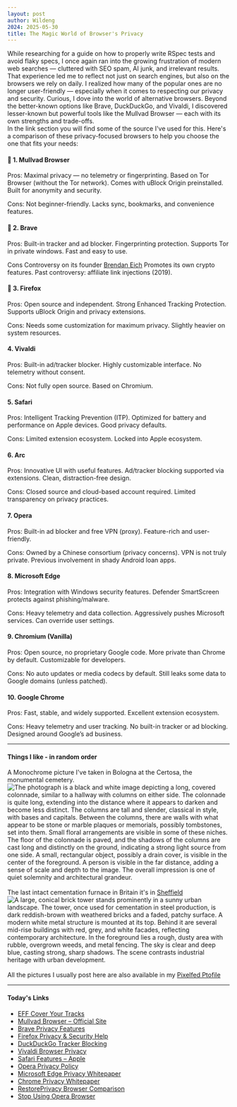 ```yaml
---
layout: post
author: Wildeng
2024: 2025-05-30
title: The Magic World of Browser's Privacy
---
```


While researching for a guide on how to properly write RSpec tests and avoid flaky specs, I once again ran into the growing frustration of modern web searches — cluttered with SEO spam, AI junk, and irrelevant results.
That experience led me to reflect not just on search engines, but also on the browsers we rely on daily. I realized how many of the popular ones are no longer user-friendly — especially when it comes to respecting our privacy and security.
Curious, I dove into the world of alternative browsers. Beyond the better-known options like Brave, DuckDuckGo, and Vivaldi, I discovered lesser-known but powerful tools like the Mullvad Browser — each with its own strengths and trade-offs.  
In the link section you will find some of the source I've used for this.
Here's a comparison of these privacy-focused browsers to help you choose the one that fits your needs:

#### 🥇 1. Mullvad Browser  ####
Pros:
Maximal privacy — no telemetry or fingerprinting.
Based on Tor Browser (without the Tor network).
Comes with uBlock Origin preinstalled.
Built for anonymity and security.  

Cons:
Not beginner-friendly.
Lacks sync, bookmarks, and convenience features.

#### 🥈 2. Brave ####
Pros:
Built-in tracker and ad blocker.
Fingerprinting protection.
Supports Tor in private windows.
Fast and easy to use.

Cons
Controversy on its founder [Brendan Eich](https://www.spacebar.news/stop-using-brave-browser/)
Promotes its own crypto features.
Past controversy: affiliate link injections (2019).

#### 🥉 3. Firefox ####
Pros:
Open source and independent.
Strong Enhanced Tracking Protection.
Supports uBlock Origin and privacy extensions.

Cons:
Needs some customization for maximum privacy.
Slightly heavier on system resources.

#### 4. Vivaldi ####
Pros:
Built-in ad/tracker blocker.
Highly customizable interface.
No telemetry without consent.

Cons:
Not fully open source.
Based on Chromium.

#### 5. Safari ####
Pros:
Intelligent Tracking Prevention (ITP).
Optimized for battery and performance on Apple devices.
Good privacy defaults.

Cons:
Limited extension ecosystem.
Locked into Apple ecosystem.

#### 6. Arc ####
Pros:
Innovative UI with useful features.
Ad/tracker blocking supported via extensions.
Clean, distraction-free design.

Cons:
Closed source and cloud-based account required.
Limited transparency on privacy practices.


#### 7. Opera ####
Pros:
Built-in ad blocker and free VPN (proxy).
Feature-rich and user-friendly.

Cons:
Owned by a Chinese consortium (privacy concerns).
VPN is not truly private.
Previous involvement in shady Android loan apps.

#### 8. Microsoft Edge ####
Pros:
Integration with Windows security features.
Defender SmartScreen protects against phishing/malware.

Cons:
Heavy telemetry and data collection.
Aggressively pushes Microsoft services.
Can override user settings.

#### 9. Chromium (Vanilla) ####
Pros:
Open source, no proprietary Google code.
More private than Chrome by default.
Customizable for developers.

Cons:
No auto updates or media codecs by default.
Still leaks some data to Google domains (unless patched).

#### 10. Google Chrome ####
Pros:
Fast, stable, and widely supported.
Excellent extension ecosystem.

Cons:
Heavy telemetry and user tracking.
No built-in tracker or ad blocking.
Designed around Google’s ad business.


---

#### Things I like - in random order ####

A Monochrome picture I've taken in Bologna at the Certosa, the monumental cemetery.
<br/>
<img src="https://pxscdn.com/public/m/_v2/424813098022428933/208209554-471e9e/FalbuZnVHjH2/eV059QJNaIZqLcrb5tZZUEwUNA0cqyQsXU36gnoJ.jpg" loading="lazy" alt="The photograph is a black and white image depicting a long, covered colonnade, similar to a hallway with columns on either side.  The colonnade is quite long, extending into the distance where it appears to darken and become less distinct.  The columns are tall and slender, classical in style, with bases and capitals.  Between the columns, there are walls with what appear to be stone or marble plaques or memorials, possibly tombstones, set into them.  Small floral arrangements are visible in some of these niches.  The floor of the colonnade is paved, and the shadows of the columns are cast long and distinctly on the ground, indicating a strong light source from one side.  A small, rectangular object, possibly a drain cover, is visible in the center of the foreground.  A person is visible in the far distance, adding a sense of scale and depth to the image. The overall impression is one of quiet solemnity and architectural grandeur." class="post-image">
<br/>
<br/>
The last intact cementation furnace in Britain it's in [Sheffield](https://en.wikipedia.org/wiki/Cementation_furnace,_Sheffield)
<br/>
<img data-v-46f39310="" src="https://pxscdn.com/public/m/_v2/424813098022428933/208209554-471e9e/lmrB8K9vBDTo/O5H6e64G6Bv2twAJ4nsxz3nm90y3kfV7uIbbCAN2.jpg" loading="lazy" alt="A large, conical brick tower stands prominently in a sunny urban landscape. The tower, once used for cementation in steel production, is dark reddish-brown with weathered bricks and a faded, patchy surface. A modern white metal structure is mounted at its top. Behind it are several mid-rise buildings with red, grey, and white facades, reflecting contemporary architecture. In the foreground lies a rough, dusty area with rubble, overgrown weeds, and metal fencing. The sky is clear and deep blue, casting strong, sharp shadows. The scene contrasts industrial heritage with urban development." class="post-image">
<br/>
<br/>
All the pictures I usually post here are also available in my [Pixelfed Ptofile](https://pixelfed.social/wildeng)

---

#### Today's Links ####

- [EFF Cover Your Tracks](https://coveryourtracks.eff.org/)
- [Mullvad Browser – Official Site](https://mullvad.net/en/browser)
- [Brave Privacy Features](https://brave.com/privacy/)
- [Firefox Privacy & Security Help](https://support.mozilla.org/en-US/products/firefox/privacy-and-security)
- [DuckDuckGo Tracker Blocking](https://spreadprivacy.com/)
- [Vivaldi Browser Privacy](https://vivaldi.com/privacy/browser/)
- [Safari Features – Apple](https://www.apple.com/privacy/features/)
- [Opera Privacy Policy](https://www.opera.com/privacy)
- [Microsoft Edge Privacy Whitepaper](https://learn.microsoft.com/en-us/microsoft-edge/privacy-whitepaper/)
- [Chrome Privacy Whitepaper](https://www.google.com/chrome/privacy/whitepaper.html)
- [RestorePrivacy Browser Comparison](https://cyberinsider.com/browser/secure/)
- [Stop Using Opera Browser](https://www.spacebar.news/stop-using-opera-browser/)

